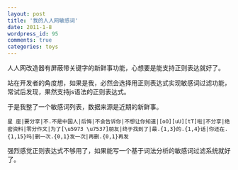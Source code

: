 ```yaml
---
layout: post
title: '我的人人网敏感词'
date: 2011-1-8
wordpress_id: 95
comments: true
categories: toys
---
```


人人网改造器有屏蔽带关键字的新鲜事功能，心想要是能支持正则表达就好了。

站在开发者的角度想，如果是我，必然会选择用正则表达式实现敏感词过滤功能，常试后发现，果然支持js语法的正则表达式。

于是我整了一个敏感词列表，数据来源是近期的新鲜事。

    星 座|要分享|不.不是中国人|后悔|不会告诉你|不想让你知道|[oO][uU][tT]啦|不分享|绝密资料|零分作文|为了[\u5973 \u7537]朋友|终于找到了|最.{1,3}的.{1,4}话|你还在.{1,15}吗|删一次.{0,1}发一次|再删.{0,1}再发

强烈感觉正则表达式不够用了，如果能写一个基于词法分析的敏感词过滤系统就好了。
